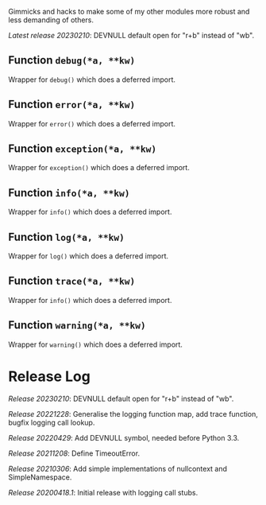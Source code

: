 Gimmicks and hacks to make some of my other modules more robust and
less demanding of others.

*Latest release 20230210*:
DEVNULL default open for "r+b" instead of "wb".

## Function `debug(*a, **kw)`

Wrapper for `debug()` which does a deferred import.

## Function `error(*a, **kw)`

Wrapper for `error()` which does a deferred import.

## Function `exception(*a, **kw)`

Wrapper for `exception()` which does a deferred import.

## Function `info(*a, **kw)`

Wrapper for `info()` which does a deferred import.

## Function `log(*a, **kw)`

Wrapper for `log()` which does a deferred import.

## Function `trace(*a, **kw)`

Wrapper for `info()` which does a deferred import.

## Function `warning(*a, **kw)`

Wrapper for `warning()` which does a deferred import.

# Release Log



*Release 20230210*:
DEVNULL default open for "r+b" instead of "wb".

*Release 20221228*:
Generalise the logging function map, add trace function, bugfix logging call lookup.

*Release 20220429*:
Add DEVNULL symbol, needed before Python 3.3.

*Release 20211208*:
Define TimeoutError.

*Release 20210306*:
Add simple implementations of nullcontext and SimpleNamespace.

*Release 20200418.1*:
Initial release with logging call stubs.

